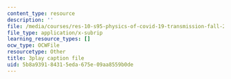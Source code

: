 ```yaml
---
content_type: resource
description: ''
file: /media/courses/res-10-s95-physics-of-covid-19-transmission-fall-2020/5b8a939184315eda675e09aa8559b0de_j--zfB6AIpo.srt
file_type: application/x-subrip
learning_resource_types: []
ocw_type: OCWFile
resourcetype: Other
title: 3play caption file
uid: 5b8a9391-8431-5eda-675e-09aa8559b0de
---
```

